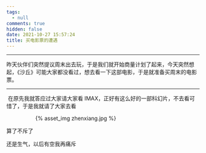 ```yaml
---
tags:
  - null
comments: true
hidden: false
date: 2021-10-27 15:57:24
title: 买电影票的遭遇
---
```

***
昨天伙伴们突然提议周末出去玩，于是我们就开始商量计划了起来，今天突然想起，《沙丘》可能大家都没看过，想去看一下这部电影，于是就准备买周末的电影票。 <!-- more -->

***

​	在原先我就答应过大家请大家看 IMAX，正好有这么好的一部科幻片，不去看可惜了，于是我就请了大家去看

<div style="width:70%;margin:auto">{% asset_img zhenxiang.jpg %}</div>

算了不斥了

还是生气，以后有空我再痛斥

